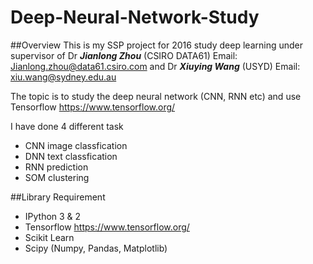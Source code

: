 # Deep-Neural-Network-Study

##Overview
This is my SSP project for 2016 study deep learning under supervisor of Dr ***Jianlong Zhou*** (CSIRO DATA61) Email: Jianlong.zhou@data61.csiro.com and Dr ***Xiuying Wang*** (USYD) Email: xiu.wang@sydney.edu.au

The topic is to study the deep neural network (CNN, RNN etc) and use Tensorflow https://www.tensorflow.org/

I have done 4 different task

* CNN image classfication
* DNN text classfication
* RNN prediction
* SOM clustering

##Library Requirement

* IPython 3 & 2
* Tensorflow https://www.tensorflow.org/
* Scikit Learn 
* Scipy (Numpy, Pandas, Matplotlib)


